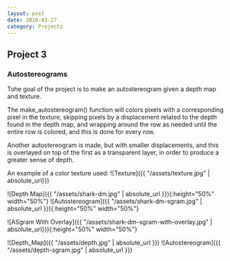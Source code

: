 ```yaml
---
layout: post
date: 2018-03-27
category: Projects
---
```


Project 3
---

### Autostereograms ###
Tohe goal of the project is to make an autostereogram given a depth map and texture. 

The make_autostereogram() function will colors pixels with a corresponding pixel in the texture, 
skipping pixels by a displacement related to the depth found in the depth map, and wrapping around the row as 
needed until the entire row is colored, and this is done for every row.

Another autostereogram is made, but with smaller displacements, and this is overlayed on top of the first as a transparent layer, 
in order to produce a greater sense of depth.

An example of a color texture used:
![Texture]({{ "/assets/texture.jpg" | absolute_url}})

![Depth Map]({{ "/assets/shark-dm.jpg" | absolute_url }}){:height="50%" width="50%"} ![Autostereogram]({{ "/assets/shark-dm-sgram.jpg" | absolute_url }}){:height="50%" width="50%"}

![ASgram With Overlay]({{ "/assets/shark-dm-sgram-with-overlay.jpg" | absolute_url}}){:height="50%" width="50%"}

![Depth_Map]({{ "/assets/depth.jpg" | absolute_url }}) ![Autostereogram]({{ "/assets/depth-sgram.jpg" | absolute_url }})

